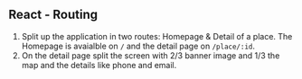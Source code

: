## React - Routing

1. Split up the application in two routes: Homepage & Detail of a place. The Homepage is avaialble on `/` and the detail page on `/place/:id`.
2. On the detail page split the screen with 2/3 banner image and 1/3 the map and the details like phone and email.
